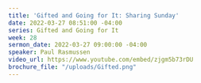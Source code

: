 ```yaml
---
title: 'Gifted and Going for It: Sharing Sunday'
date: 2022-03-27 08:51:00 -04:00
series: Gifted and Going for It
week: 28
sermon_date: 2022-03-27 09:00:00 -04:00
speaker: Paul Rasmussen
video_url: https://www.youtube.com/embed/zjgm5b73rDU
brochure_file: "/uploads/Gifted.png"
---
```


